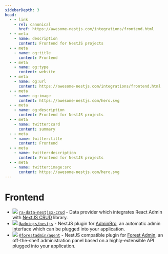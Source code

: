 ```yaml
---
sidebarDepth: 3
head:
  - - link
    - rel: canonical
      href: https://awesome-nestjs.com/integrations/frontend.html
  - - meta
    - name: description
      content: Frontend for NestJS projects
  - - meta
    - name: og:title
      content: Frontend
  - - meta
    - name: og:type
      content: website
  - - meta
    - name: og:url
      content: https://awesome-nestjs.com/integrations/frontend.html
  - - meta
    - name: og:image
      content: https://awesome-nestjs.com/hero.svg
  - - meta
    - name: og:description
      content: Frontend for NestJS projects
  - - meta
    - name: twitter:card
      content: summary
  - - meta
    - name: twitter:title
      content: Frontend
  - - meta
    - name: twitter:description
      content: Frontend for NestJS projects
  - - meta
    - name: twitter:image:src
      content: https://awesome-nestjs.com/hero.svg
---
```


# Frontend

- ![](https://img.shields.io/github/stars/rayman1104/ra-data-nestjsx-crud.svg?style=flat-square) [`ra-data-nestjsx-crud`](https://github.com/rayman1104/ra-data-nestjsx-crud) - Data provider which integrates React Admin with [NextJS CRUD](https://github.com/nestjsx/crud) library.
- ![](https://img.shields.io/github/stars/SoftwareBrothers/admin-bro-nestjs.svg?style=flat-square) [`@adminjs/nestjs`](https://github.com/SoftwareBrothers/admin-bro-nestjs) - NestJS plugin for [AdminBro](https://github.com/SoftwareBrothers/admin-bro), an automatic admin interface which can be plugged into your application.
- ![](https://img.shields.io/github/stars/ForestAdmin/agent-nodejs.svg?style=flat-square) [`@forestadmin/agent`](https://github.com/ForestAdmin/agent-nodejs) - NestJS compatible plugin for [Forest Admin](https://www.forestadmin.com), an off-the-shelf administration panel based on a highly-extensible API plugged into your application.
